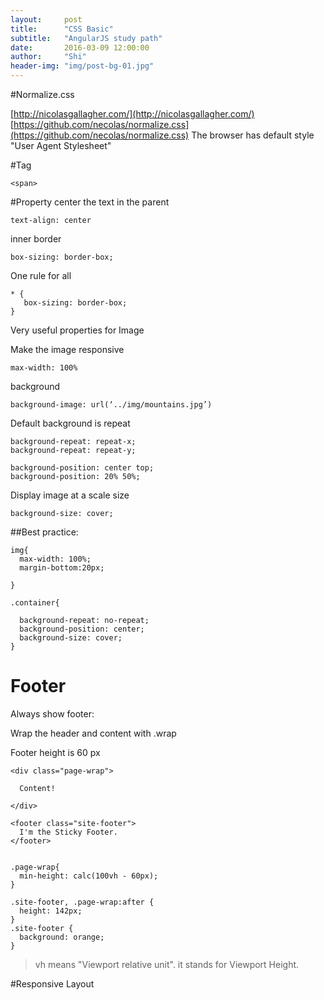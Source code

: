 ```yaml
---
layout:     post
title:      "CSS Basic"
subtitle:   "AngularJS study path"
date:       2016-03-09 12:00:00
author:     "Shi"
header-img: "img/post-bg-01.jpg"
---
```

#Normalize.css

[http://nicolasgallagher.com/](http://nicolasgallagher.com/) 
[https://github.com/necolas/normalize.css](https://github.com/necolas/normalize.css) 
The browser has default style "User Agent Stylesheet"

#Tag

	<span>

#Property
center the text in the parent

	text-align: center 

inner border

	box-sizing: border-box;

One rule for all 

	* {
	   box-sizing: border-box;
	}

Very useful properties for Image

Make the image responsive

	max-width: 100%

background 

	background-image: url(‘../img/mountains.jpg’)

Default background is repeat

	background-repeat: repeat-x;
	background-repeat: repeat-y;

	background-position: center top;
	background-position: 20% 50%;

Display image at a scale size

	background-size: cover;























##Best practice:

	img{
	  max-width: 100%;
	  margin-bottom:20px;

	}

	.container{
	  
	  background-repeat: no-repeat;
	  background-position: center;
	  background-size: cover;
	}


# Footer

Always show footer:

Wrap the header and content with .wrap

Footer height is 60 px

    <div class="page-wrap">
      
      Content!
          
    </div>

    <footer class="site-footer">
      I'm the Sticky Footer.
    </footer>


	.page-wrap{
	  min-height: calc(100vh - 60px);
	}  
	  
    .site-footer, .page-wrap:after {
      height: 142px; 
    }
    .site-footer {
      background: orange;
    }
	  
>vh means "Viewport relative unit". it stands for Viewport Height.




#Responsive Layout
 



















